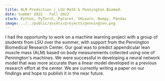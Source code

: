 ```yaml
---
title: ALM Prediction | LSU Math & Pennington Biomed.
date: Summer 2022 - Fall 2022
stack: Python, PyTorch, PyCaret, SKLearn, Numpy, Pandas
image: ../../public/assets/projects/pennington.png
---
```


I had the opportunity to work on a machine learning project with a group of students from LSU over the summer, with support from the Pennington Biomedical Research Center. Our goal was to predict appendicular lean muscle mass (ALM) based on body measurements collected using one of Pennington's machines. We were successful in developing a neural network model that was more accurate than a linear model developed in a previous research effort at the center. We are currently writing a paper on our findings and hope to publish it in the near future.
